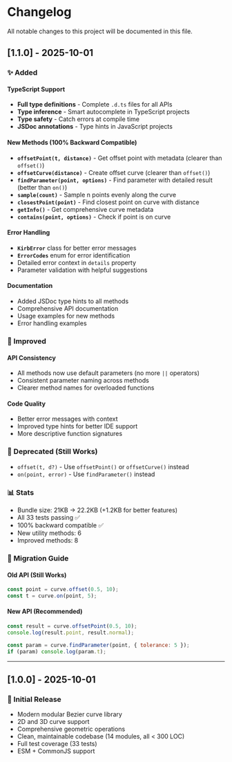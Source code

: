 # Changelog

All notable changes to this project will be documented in this file.

## [1.1.0] - 2025-10-01

### ✨ Added

#### TypeScript Support
- **Full type definitions** - Complete `.d.ts` files for all APIs
- **Type inference** - Smart autocomplete in TypeScript projects
- **Type safety** - Catch errors at compile time
- **JSDoc annotations** - Type hints in JavaScript projects

#### New Methods (100% Backward Compatible)
- **`offsetPoint(t, distance)`** - Get offset point with metadata (clearer than `offset()`)
- **`offsetCurve(distance)`** - Create offset curve (clearer than `offset()`)
- **`findParameter(point, options)`** - Find parameter with detailed result (better than `on()`)
- **`sample(count)`** - Sample n points evenly along the curve
- **`closestPoint(point)`** - Find closest point on curve with distance
- **`getInfo()`** - Get comprehensive curve metadata
- **`contains(point, options)`** - Check if point is on curve

#### Error Handling
- **`KirbError`** class for better error messages
- **`ErrorCodes`** enum for error identification
- Detailed error context in `details` property
- Parameter validation with helpful suggestions

#### Documentation
- Added JSDoc type hints to all methods
- Comprehensive API documentation
- Usage examples for new methods
- Error handling examples

### 🔧 Improved

#### API Consistency
- All methods now use default parameters (no more `||` operators)
- Consistent parameter naming across methods
- Clearer method names for overloaded functions

#### Code Quality
- Better error messages with context
- Improved type hints for better IDE support
- More descriptive function signatures

### 🔄 Deprecated (Still Works)

- `offset(t, d?)` - Use `offsetPoint()` or `offsetCurve()` instead
- `on(point, error)` - Use `findParameter()` instead

### 📊 Stats

- Bundle size: 21KB → 22.2KB (+1.2KB for better features)
- All 33 tests passing ✅
- 100% backward compatible ✅
- New utility methods: 6
- Improved methods: 8

### 🚀 Migration Guide

#### Old API (Still Works)
```javascript
const point = curve.offset(0.5, 10);
const t = curve.on(point, 5);
```

#### New API (Recommended)
```javascript
const result = curve.offsetPoint(0.5, 10);
console.log(result.point, result.normal);

const param = curve.findParameter(point, { tolerance: 5 });
if (param) console.log(param.t);
```

---

## [1.0.0] - 2025-10-01

### 🎉 Initial Release

- Modern modular Bezier curve library
- 2D and 3D curve support
- Comprehensive geometric operations
- Clean, maintainable codebase (14 modules, all < 300 LOC)
- Full test coverage (33 tests)
- ESM + CommonJS support

